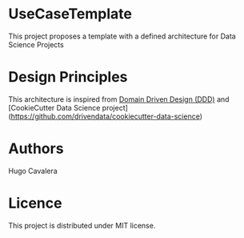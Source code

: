 UseCaseTemplate
===============
This project proposes a template with a defined architecture for Data Science Projects

Design Principles
=================
This architecture is inspired from  [Domain Driven Design (DDD)](https://en.wikipedia.org/wiki/Domain-driven_design) and 
[CookieCutter Data Science project] (https://github.com/drivendata/cookiecutter-data-science)

Authors
=======
Hugo Cavalera

Licence
=======
This project is distributed under MIT license.

